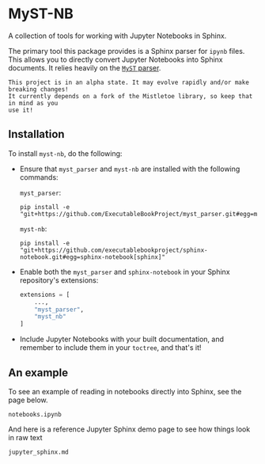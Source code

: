 # MyST-NB

A collection of tools for working with Jupyter Notebooks in Sphinx.

The primary tool this package provides is a Sphinx parser for `ipynb` files.
This allows you to directly convert Jupyter Notebooks into Sphinx documents.
It relies heavily on the [`MyST` parser](https://github.com/ExecutableBookProject/myst_parser).

```{warn}
This project is in an alpha state. It may evolve rapidly and/or make breaking changes!
It currently depends on a fork of the Mistletoe library, so keep that in mind as you
use it!
```

## Installation

To install `myst-nb`, do the following:

* Ensure that `myst_parser` and `myst-nb` are installed with the following
  commands:

  `myst_parser`:
  ```
  pip install -e "git+https://github.com/ExecutableBookProject/myst_parser.git#egg=myst_parser[sphinx]"
  ```

  `myst-nb`:
  ```
  pip install -e "git+https://github.com/executablebookproject/sphinx-notebook.git#egg=sphinx-notebook[sphinx]"
  ```
* Enable both the `myst_parser` and `sphinx-notebook` in your Sphinx repository's
  extensions:

  ```python
  extensions = [
      ...,
      "myst_parser",
      "myst_nb"
  ]
  ```
* Include Jupyter Notebooks with your built documentation, and remember to include them
  in your `toctree`, and that's it!

## An example

To see an example of reading in notebooks directly into Sphinx, see the page below.

```{toctree}
notebooks.ipynb
```

And here is a reference Jupyter Sphinx demo page to see how things look in raw text

```{toctree}
jupyter_sphinx.md
```
